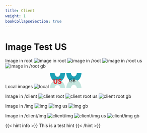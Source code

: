 ```yaml
---
title: Client
weight: 1
bookCollapseSection: true 
---
```

# Image Test US

Image in root
![image in root](root.png)
![image in /root](/root.png)
![image in /root us](/root.en-us.png)
![image in /root gb](/root.en-gb.png)

Local images
![local](local.png)
![local us](local.en-us.png)
![local gb](local.en-gb.png)


Image in /client
![client root](/client/root.png)
![client root us](/client/root.en-us.png)
![client root gb](/client/root.en-gb.png)


Image in /img
![img](/img/img.png)
![img us](/img/img.en-us.png)
![img gb](/img/img.en-gb.png)

Image in /client/img
![client/img](/client/img/img.png)
![client/img us](/client/img/img.en-us.png)
![client/img gb](/client/img/img.en-gb.png)





{{< hint info >}}
This is a test hint
{{< /hint >}}

